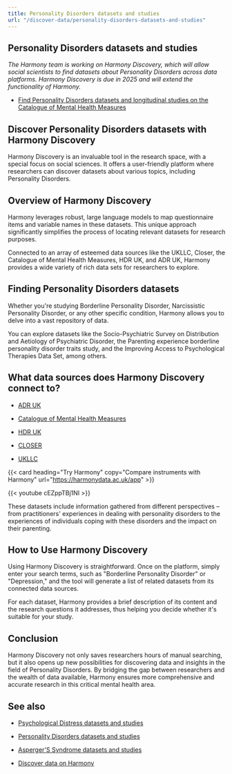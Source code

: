 ```yaml
---
title: Personality Disorders datasets and studies
url: "/discover-data/personality-disorders-datasets-and-studies"
---
```


## Personality Disorders datasets and studies

*The Harmony team is working on Harmony Discovery, which will allow social scientists to find datasets about Personality Disorders across data platforms. Harmony Discovery is due in 2025 and will extend the functionality of Harmony.*

* [Find Personality Disorders datasets and longitudinal studies on the Catalogue of Mental Health Measures](https://www.cataloguementalhealth.ac.uk/?content=search&query=Topic:personality+disorders)

## Discover Personality Disorders datasets with Harmony Discovery

Harmony Discovery is an invaluable tool in the research space, with a special focus on social sciences. It offers a user-friendly platform where researchers can discover datasets about various topics, including Personality Disorders.

## Overview of Harmony Discovery

Harmony leverages robust, large language models to map questionnaire items and variable names in these datasets. This unique approach significantly simplifies the process of locating relevant datasets for research purposes.

Connected to an array of esteemed data sources like the UKLLC, Closer, the Catalogue of Mental Health Measures, HDR UK, and ADR UK, Harmony provides a wide variety of rich data sets for researchers to explore.

## Finding Personality Disorders datasets

Whether you're studying Borderline Personality Disorder, Narcissistic Personality Disorder, or any other specific condition, Harmony allows you to delve into a vast repository of data.

You can explore datasets like the Socio-Psychiatric Survey on Distribution and Aetiology of Psychiatric Disorder, the Parenting experience borderline personality disorder traits study, and the Improving Access to Psychological Therapies Data Set, among others.

## What data sources does Harmony Discovery connect to?

* [ADR UK](https://www.adruk.org/data-access/data-catalogue/)

* [Catalogue of Mental Health Measures](https://www.cataloguementalhealth.ac.uk/)

* [HDR UK](https://www.healthdatagateway.org/)

* [CLOSER](https://closer.ac.uk/)

* [UKLLC](https://explore.ukllc.ac.uk)

{{< card heading="Try Harmony" copy="Compare instruments with Harmony" url="https://harmonydata.ac.uk/app" >}}

{{< youtube cEZppTBj1NI >}}



These datasets include information gathered from different perspectives – from practitioners' experiences in dealing with personality disorders to the experiences of individuals coping with these disorders and the impact on their parenting.

## How to Use Harmony Discovery

Using Harmony Discovery is straightforward. Once on the platform, simply enter your search terms, such as "Borderline Personality Disorder" or "Depression," and the tool will generate a list of related datasets from its connected data sources.

For each dataset, Harmony provides a brief description of its content and the research questions it addresses, thus helping you decide whether it's suitable for your study.

## Conclusion

Harmony Discovery not only saves researchers hours of manual searching, but it also opens up new possibilities for discovering data and insights in the field of Personality Disorders. By bridging the gap between researchers and the wealth of data available, Harmony ensures more comprehensive and accurate research in this critical mental health area.

## See also

* [Psychological Distress datasets and studies](/discover-data/psychological-distress-datasets-and-studies)

* [Personality Disorders datasets and studies](/discover-data/personality-disorders-datasets-and-studies)

* [Asperger'S Syndrome datasets and studies](/discover-data/aspergers-syndrome-datasets-and-studies)

* [Discover data on Harmony](/discover-data/)